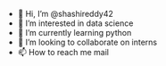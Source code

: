- 👋 Hi, I’m @shashireddy42
- 👀 I’m interested in data science
- 🌱 I’m currently learning python
- 💞️ I’m looking to collaborate on interns
- 📫 How to reach me mail

<!---
shashireddy42/shashireddy42 is a ✨ special ✨ repository because its `README.md` (this file) appears on your GitHub profile.
You can click the Preview link to take a look at your changes.
--->
